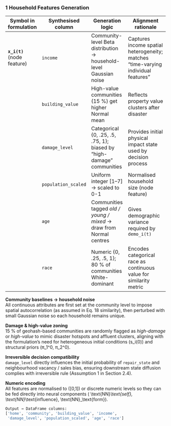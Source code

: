 ### 1  Household Features Generation  

| Symbol in formulation | Synthesised column | Generation logic | Alignment rationale |
|-----------------------|--------------------|------------------|---------------------|
| **`x_i(t)`** (node feature) | `income` | Community-level Beta distribution → household-level Gaussian noise | Captures income spatial heterogeneity; matches “time-varying individual features” |
|                       | `building_value`  | High-value communities (15 %) get higher Normal mean | Reflects property value clusters after disaster |
|                       | `damage_level`    | Categorical {0, .25, .5, .75, 1}; biased by “high-damage” communities | Provides initial physical impact state used by decision process |
|                       | `population_scaled` | Uniform integer [1–7] → scaled to 0-1 | Normalised household size (node feature) |
|                       | `age`             | Communities tagged *old / young / mixed* → draw from Normal centres | Gives demographic variance required by `demo_i(t)` |
|                       | `race`            | Numeric {0, .25, .5, 1}; 80 % of communities White-dominant | Encodes categorical race as continuous value for similarity metric |

**Community baselines → household noise**  
All continuous attributes are first set at the community level to impose spatial autocorrelation (as assumed in Eq. 18 similarity), then perturbed with small Gaussian noise so each household remains unique.

**Damage & high-value zoning**  
15 % of geohash-based communities are randomly flagged as *high-damage* or *high-value* to mimic disaster hotspots and affluent clusters, aligning with the formulation’s need for heterogeneous initial conditions \(s_i(0)\) and structural priors \(π_1^0, π_2^0\).

**Irreversible decision compatibility**  
`damage_level` directly influences the initial probability of `repair_state` and neighbourhood vacancy / sales bias, ensuring downstream state diffusion complies with irreversible rule (Assumption 1 in Section 2.4).

**Numeric encoding**  
All features are normalised to \([0,1]\) or discrete numeric levels so they can be fed directly into neural components \( \text{NN}_\text{self}, \text{NN}_\text{influence}, \text{NN}_\text{form}\).

```bash
Output → DataFrame columns:
['home', 'community', 'building_value', 'income',
 'damage_level', 'population_scaled', 'age', 'race']
```

